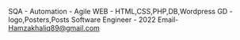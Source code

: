 SQA - Automation - Agile
WEB - HTML,CSS,PHP,DB,Wordpress
GD - logo,Posters,Posts
Software Engineer - 2022
Email- Hamzakhaliq89@gmail.com

<!---
hamzaabkhaliq/hamzaabkhaliq is a ✨ special ✨ repository because its `README.md` (this file) appears on your GitHub profile.
You can click the Preview link to take a look at your changes.
--->

